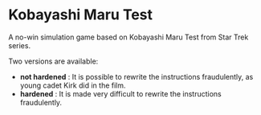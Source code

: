 # Kobayashi Maru Test
A no-win simulation game based on Kobayashi Maru Test from Star Trek series.

Two versions are available:
* **not hardened** : It is possible to rewrite the instructions fraudulently, as young cadet Kirk did in the film.
* **hardened** : It is made very difficult to rewrite the instructions fraudulently.
